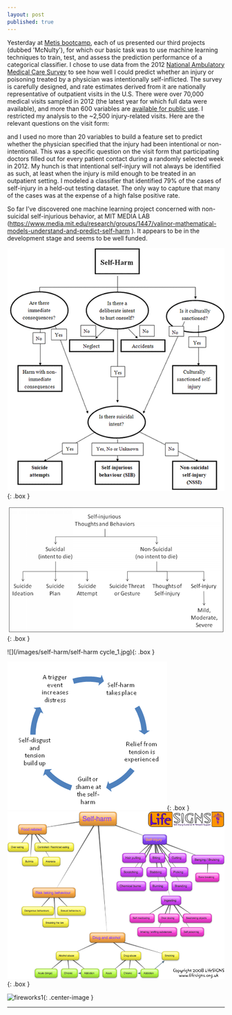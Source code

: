 ```yaml
---
layout: post
published: true
---
```


<style type="text/css">
.box
{
  border-width: 2px;
  border-color: #000000;
  border-style: solid;
  padding:1px;
  margin-left: auto;
  margin-right: auto;
}
.center-text
{
  text-align:center;
}
.smallpic1
{
  height: 20px;
  width: 20px;
}

</style>

Yesterday at [Metis bootcamp](http://www.thisismetis.com/data-science-bootcamps), each of us presented our third projects (dubbed 'McNulty'), for which our basic task was to use machine learning techniques to train, test, and assess the prediction performance of a categorical classifier. I chose to use data from the 2012 [National Ambulatory Medical Care Survey](http://www.cdc.gov/nchs/ahcd/index.htm) to see how well I could predict whether an injury or poisoning treated by a physician was intentionally self-inflicted. The survey is carefully designed, and rate estimates derived from it are nationally representative of outpatient visits in the U.S. There were over 70,000 medical visits sampled in 2012 (the latest year for which full data were available), and more than 600 variables are [available for public use](http://www.cdc.gov/nchs/ahcd/ahcd_questionnaires.htm). I restricted my analysis to the ~2,500 injury-related visits. Here are the relevant questions on the visit form:




and I used no more than 20 variables to build a feature set to predict whether the physician specified that the injury had been intentional or non-intentional. This was a specific question on the visit form that participating doctors filled out for every patient contact during a randomly selected week in 2012. My hunch is that intentional self-injury will not always be identified as such, at least when the injury is mild enough to be treated in an outpatient setting.  I modeled a classifier that identified 79% of the cases of self-injury in a held-out testing dataset. The only way to capture that many of the cases was at the expense of a high false positive rate. 

So far I’ve discovered one machine learning project concerned with non-suicidal self-injurious behavior, at MIT MEDIA LAB (https://www.media.mit.edu/research/groups/1447/valinor-mathematical-models-understand-and-predict-self-harm
). It appears to be in the development stage and seems to be well funded.



![](/images/self-harm/005008-0216-01-eng_clip_image006.gif){: .box }

![](/images/self-harm/Self-injurious%20throughts%20and%20behaviors%2075.png){: .box }


![](/images/self-harm/self-harm cycle_1.jpg){: .box }

![](/images/self-harm/self_harm.png){: .box }
![](/images/self-harm/self-harm-map.png){: .box }


![fireworks1](/images/self_harm_diagram.jpg){: .center-image }

***








